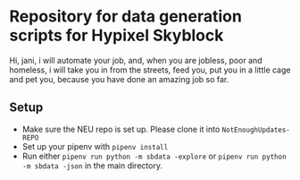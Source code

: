 # Repository for data generation scripts for Hypixel Skyblock


Hi, jani, i will automate your job, and, when you are jobless, poor and homeless, i will take you in from the streets, feed you, put you in a little cage and pet you, because you have done an amazing job so far.


## Setup

 - Make sure the NEU repo is set up. Please clone it into `NotEnoughUpdates-REPO`
 - Set up your pipenv with `pipenv install`
 - Run either `pipenv run python -m sbdata -explore` or `pipenv run python -m sbdata -json` in the main directory.
